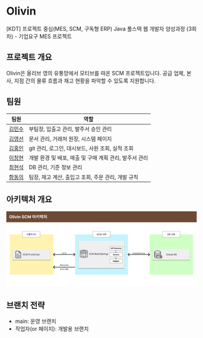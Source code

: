 # Olivin
[KDT] 프로젝트 중심(MES, SCM, 구독형 ERP) Java 풀스택 웹 개발자 양성과정 (3회차) - 기업요구 MES 프로젝트

## 프로젝트 개요
Olivin은 올리브 영의 유통망에서 모티브를 따온 SCM 프로젝트입니다.
공급 업체, 본사, 지점 간의 물류 흐름과 재고 현황을 파악할 수 있도록 지원합니다.

## 팀원
팀원   | 역할 
-------|----------------
[김민수](https://github.com/tmm2176) | 부팀장, 입출고 관리, 발주서 승인 관리
[김영선](https://github.com/SouthKoreaUser) | 문서 관리, 거래처 원장, 시스템 페이지
[김홍인](https://github.com/geniusIN) | git 관리, 로그인, 대시보드, 사원 조회, 실적 조회
[이창현](https://github.com/momi3355) | 개발 환경 및 배포, 매출 및 구매 계획 관리, 발주서 관리
[최현석](https://github.com/hyunsuck) | DB 관리, 기준 정보 관리
[함동의](https://github.com/greenstar-gyul) | 팀장, 재고 계산, 출입고 조회, 주문 관리, 개발 규칙

## 아키텍처 개요
![Olivin 아키텍처](./SCM%20아키텍처.png)

## 브랜치 전략
- main: 운영 브랜치
- 작업자(or 페이지): 개발용 브랜치